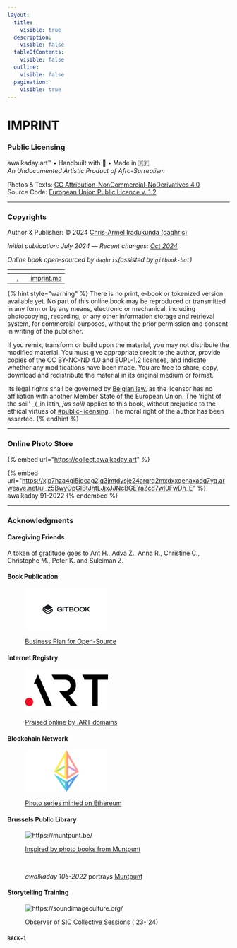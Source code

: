 ```yaml
---
layout:
  title:
    visible: true
  description:
    visible: false
  tableOfContents:
    visible: false
  outline:
    visible: false
  pagination:
    visible: true
---
```


# IMPRINT

### Public Licensing

awalkaday.art™ • Handbuilt with 🤍 • Made in 🇧🇪\
_An Undocumented Artistic Product of Afro-Surrealism_

Photos & Texts: [CC Attribution-NonCommercial-NoDerivatives 4.0](https://creativecommons.org/licenses/by-nc-nd/4.0/deed.en)\
Source Code: [European Union Public Licence v. 1.2](https://joinup.ec.europa.eu/sites/default/files/custom-page/attachment/2020-03/EUPL-1.2%20EN.txt)

***

### Copyrights

Author & Publisher: © 2024 [Chris-Armel Iradukunda (daqhris)](https://daqhris.com)

_Initial publication: July 2024_ — _Recent changes:_ [_Oct 2024_](https://github.com/awalkaday/about-awalkaday-art/commits/book/)

_Online book open-sourced by `daqhris`(assisted by `gitbook-bot`)_

<table data-card-size="large" data-column-title-hidden data-view="cards"><thead><tr><th></th><th></th><th></th><th data-hidden data-card-target data-type="content-ref"></th></tr></thead><tbody><tr><td></td><td><a data-mention href="./">.</a></td><td></td><td><a href="imprint.md">imprint.md</a></td></tr></tbody></table>

{% hint style="warning" %}
There is no print, e-book or tokenized version available yet. No part of this online book may be reproduced or transmitted in any form or by any means, electronic or mechanical, including photocopying, recording, or any other information storage and retrieval system, for commercial purposes, without the prior permission and consent in writing of the publisher.

If you remix, transform or build upon the material, you may not distribute the modified material. You must give appropriate credit to the author, provide copies of the CC BY-NC-ND 4.0 and EUPL-1.2 licenses, and indicate whether any modifications have been made. You are free to share, copy, download and redistribute the material in its original medium or format.

Its legal rights shall be governed by [Belgian law](https://www.wipo.int/wipolex/en/text/125254), as the licensor has no affiliation with another Member State of the European Union. The 'right of the soil' _(_in latin, _jus soli)_ applies to this book, without prejudice to the ethical virtues of [#public-licensing](imprint.md#public-licensing "mention"). The moral right of the author has been asserted.
{% endhint %}

***

### Online Photo Store

{% embed url="https://collect.awalkaday.art" %}

{% embed url="https://xjp7hza4gi5jdcag2jq3jmtdysje24arqrq2mxdxxqenaxadq7yq.arweave.net/ul_z5BwyOpGIBtJhtLJjxJJNcBGEYaZcd7wI0FwDh_E" %}
awalkaday 91-2022
{% endembed %}

***

### Acknowledgments

#### Caregiving Friends

A token of gratitude goes to Ant H., Adva Z., Anna R., Christine C., Christophe M., Peter K. and Suleiman Z.

#### Book Publication

<div align="left">

<figure><img src=".gitbook/assets/gitbook logo white back.png" alt="" width="188"><figcaption><p><a href="https://www.g2.com/products/gitbook/reviews/gitbook-review-9962377">Business Plan for Open-Source</a></p></figcaption></figure>

</div>

#### Internet Registry

<div align="left">

<figure><img src=".gitbook/assets/Dot_Art_logo.png" alt="https://art.art/" width="188"><figcaption><p><a href="https://x.com/Art_Domains/status/1755917791658418315">Praised online by .ART domains</a></p></figcaption></figure>

</div>

#### Blockchain Network

<div align="left">

<figure><img src=".gitbook/assets/ethereum-logo-color.png" alt="https://ethereum.org/en/" width="188"><figcaption><p><a href="https://zora.co/collect/eth:0xe31801c2e58b151c3ded2cb29da56147b7f27eb1">Photo series minted on Ethereum</a></p></figcaption></figure>

</div>

#### Brussels Public Library

<div align="left">

<figure><img src="https://muntpunt.be/themes/custom/ocelot_muntpunt/assets/images/logo.svg" alt="https://muntpunt.be/" width="188"><figcaption><p><a href="https://x.com/search?q=from%3A%40awalkadayart+muntpunt&#x26;t=c0hdmw8z3Sk8WBtAwMj-DQ">Inspired by photo books from Muntpunt</a></p></figcaption></figure>

</div>

<div align="left">

<figure><img src="https://456r5hpaktnuia4rvgd23ue2gnci6iy5cshax7565emfz3wj4eua.arweave.net/530eneBU20QDkamHrdCaM0SPIx0Ujgv_vukYXO7J4Sg" alt="" width="188"><figcaption><p><em>awalkaday 105-2022</em> portrays <a href="https://muntpunt.be/over-muntpunt">Muntpunt</a></p></figcaption></figure>

</div>

#### Storytelling Training

<div align="left">

<figure><img src="https://soundimageculture.org/wp-content/uploads/2023/05/sic_logo_white_circle_text_vec.svg" alt="https://soundimageculture.org/" width="188"><figcaption><p>Observer of <a href="https://soundimageculture.org/laboratory/#sic-regular-text-block_cd5d0fa1e38b295170f402ac3a73b7d6">SIC Collective Sessions</a> ('23-'24)</p></figcaption></figure>

</div>

#### `BACK-1`
